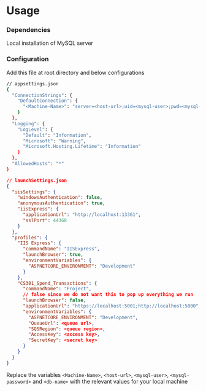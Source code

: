 # Usage 
### Dependencies
Local installation of MySQL server  

### Configuration 
Add this file at root directory and below configurations 
```sh
// appsettings.json
{
  "ConnectionStrings": {
    "DefaultConnection": {
      "<Machine-Name>": "server=<host-url>;uid=<mysql-user>;pwd=<mysql-password>;database=<db-name>;",
    }
  },
  "Logging": {
    "LogLevel": {
      "Default": "Information",
      "Microsoft": "Warning",
      "Microsoft.Hosting.Lifetime": "Information"
    }
  },
  "AllowedHosts": "*"
}
```

```json
// launchSettings.json
{
  "iisSettings": {
    "windowsAuthentication": false,
    "anonymousAuthentication": true,
    "iisExpress": {
      "applicationUrl": "http://localhost:13361",
      "sslPort": 44368
    }
  },
  "profiles": {
    "IIS Express": {
      "commandName": "IISExpress",
      "launchBrowser": true,
      "environmentVariables": {
        "ASPNETCORE_ENVIRONMENT": "Development"
      }
    },
    "CS301_Spend_Transactions": {
      "commandName": "Project",
      // false since we do not want this to pop up everything we run
      "launchBrowser": false,
      "applicationUrl": "https://localhost:5001;http://localhost:5000",
      "environmentVariables": {
        "ASPNETCORE_ENVIRONMENT": "Development",
        "QueueUrl": <queue url>,
        "SQSRegion": <queue region>,
        "AccessKey": <access key>,
        "SecretKey": <secret key>
      }
    }
  }
}

```

Replace the variables `<Machine-Name>`, `<host-url>`, `<mysql-user>`, `<mysql-password>` and `<db-name>` 
with the relevant values for your local machine 
